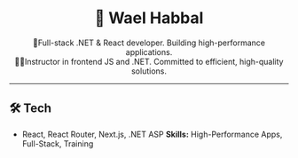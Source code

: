 <div align="center">

  <h1>👋 Wael Habbal</h1>

  <p align="center">
    🚀Full-stack .NET & React developer. Building high-performance applications. <br>
    👨‍🏫Instructor in frontend JS and .NET. Committed to efficient, high-quality solutions.
  </p>
</div>

---

## 🛠️ Tech

- React, React Router, Next.js, .NET ASP 
**Skills:** High-Performance Apps, Full-Stack, Training

